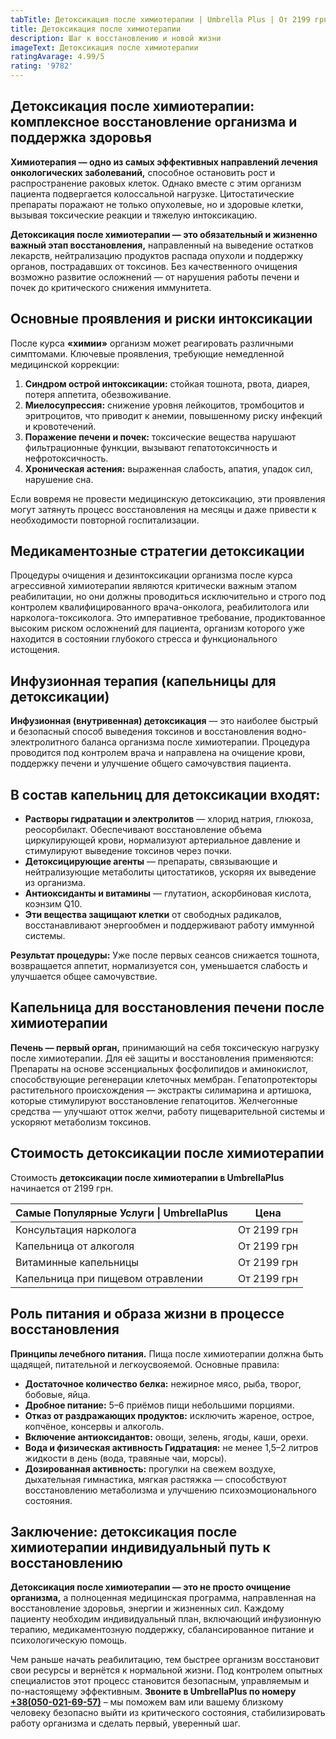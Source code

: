 ```yaml
---
tabTitle: Детоксикация после химиотерапии | Umbrella Plus | От 2199 грн
title: Детоксикация после химиотерапии
description: Шаг к восстановлению и новой жизни
imageText: Детоксикация после химиотерапии
ratingAvarage: 4.99/5
rating: '9782'
---
```


## Детоксикация после химиотерапии: комплексное восстановление организма и поддержка здоровья

**Химиотерапия — одно из самых эффективных направлений лечения онкологических заболеваний,** способное остановить рост и распространение раковых клеток. Однако вместе с этим организм пациента подвергается колоссальной нагрузке. Цитостатические препараты поражают не только опухолевые, но и здоровые клетки, вызывая токсические реакции и тяжелую интоксикацию.

**Детоксикация после химиотерапии — это обязательный и жизненно важный этап восстановления,** направленный на выведение остатков лекарств, нейтрализацию продуктов распада опухоли и поддержку органов, пострадавших от токсинов. Без качественного очищения возможно развитие осложнений — от нарушения работы печени и почек до критического снижения иммунитета.

## Основные проявления и риски интоксикации

После курса **«химии»** организм может реагировать различными симптомами. Ключевые проявления, требующие немедленной медицинской коррекции:

1. **Синдром острой интоксикации:** стойкая тошнота, рвота, диарея, потеря аппетита, обезвоживание.
2. **Миелосупрессия:** снижение уровня лейкоцитов, тромбоцитов и эритроцитов, что приводит к анемии, повышенному риску инфекций и кровотечений.
3. **Поражение печени и почек:** токсические вещества нарушают фильтрационные функции, вызывают гепатотоксичность и нефротоксичность.
4. **Хроническая астения:** выраженная слабость, апатия, упадок сил, нарушение сна.

Если вовремя не провести медицинскую детоксикацию, эти проявления могут затянуть процесс восстановления на месяцы и даже привести к необходимости повторной госпитализации.

## Медикаментозные стратегии детоксикации

Процедуры очищения и дезинтоксикации организма после курса агрессивной химиотерапии являются критически важным этапом реабилитации, но они должны проводиться исключительно и строго под контролем квалифицированного врача-онколога, реабилитолога или нарколога-токсиколога. Это императивное требование, продиктованное высоким риском осложнений для пациента, организм которого уже находится в состоянии глубокого стресса и функционального истощения.

## Инфузионная терапия (капельницы для детоксикации)

**Инфузионная (внутривенная) детоксикация** — это наиболее быстрый и безопасный способ выведения токсинов и восстановления водно-электролитного баланса организма после химиотерапии. Процедура проводится под контролем врача и направлена на очищение крови, поддержку печени и улучшение общего самочувствия пациента.

## В состав капельниц для детоксикации входят:

* **Растворы гидратации и электролитов** — хлорид натрия, глюкоза, реосорбилакт.  Обеспечивают восстановление объема циркулирующей крови, нормализуют артериальное давление и стимулируют выведение токсинов через почки.
* **Детоксицирующие агенты** — препараты, связывающие и нейтрализующие метаболиты цитостатиков, ускоряя их выведение из организма.
* **Антиоксиданты и витамины** — глутатион, аскорбиновая кислота, коэнзим Q10.
* **Эти вещества защищают клетки** от свободных радикалов, восстанавливают энергообмен и поддерживают работу иммунной системы.

**Результат процедуры:** Уже после первых сеансов снижается тошнота, возвращается аппетит, нормализуется сон, уменьшается слабость и улучшается общее самочувствие.

## Капельница для восстановления печени после химиотерапии

**Печень — первый орган,** принимающий на себя токсическую нагрузку после химиотерапии. Для её защиты и восстановления применяются: Препараты на основе эссенциальных фосфолипидов и аминокислот, способствующие регенерации клеточных мембран. Гепатопротекторы растительного происхождения — экстракты силимарина и артишока, которые стимулируют восстановление гепатоцитов. Желчегонные средства — улучшают отток желчи, работу пищеварительной системы и ускоряют метаболизм токсинов.

## Стоимость детоксикации после химиотерапии

Стоимость **детоксикации после химиотерапии в UmbrellaPlus** начинается от 2199 грн.

| Самые Популярные Услуги \| UmbrellaPlus | Цена        |
| --------------------------------------- | ----------- |
| Консультация нарколога                  | От 2199 грн |
| Капельница от алкоголя                  | От 2199 грн |
| Витаминные капельницы                   | От 2199 грн |
| Капельница при пищевом отравлении       | От 2199 грн |

## Роль питания и образа жизни в процессе восстановления

**Принципы лечебного питания.** Пища после химиотерапии должна быть щадящей, питательной и легкоусвояемой. Основные правила:

* **Достаточное количество белка:** нежирное мясо, рыба, творог, бобовые, яйца.
* **Дробное питание:** 5–6 приёмов пищи небольшими порциями.
* **Отказ от раздражающих продуктов:** исключить жареное, острое, копчёное, консервы и алкоголь.
* **Включение антиоксидантов:** овощи, зелень, ягоды, каши, орехи.
* **Вода и физическая активность Гидратация:** не менее 1,5–2 литров жидкости в день (вода, травяные чаи, морсы).
* **Дозированная активность:** прогулки на свежем воздухе, дыхательная гимнастика, мягкая растяжка — способствуют восстановлению метаболизма и улучшению психоэмоционального состояния.

## Заключение: детоксикация после химиотерапии индивидуальный путь к восстановлению

**Детоксикация после химиотерапии — это не просто очищение организма,** а полноценная медицинская программа, направленная на восстановление здоровья, энергии и жизненных сил. Каждому пациенту необходим индивидуальный план, включающий инфузионную терапию, медикаментозную поддержку, сбалансированное питание и психологическую помощь.

Чем раньше начать реабилитацию, тем быстрее организм восстановит свои ресурсы и вернётся к нормальной жизни. Под контролем опытных специалистов этот процесс становится безопасным, управляемым и по-настоящему эффективным. **Звоните в UmbrellaPlus по номеру** **[+38(050-021-69-57)](tel:0500216957)** – мы поможем вам или вашему близкому человеку безопасно выйти из критического состояния, стабилизировать работу организма и сделать первый, уверенный шаг.
